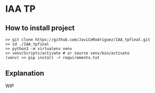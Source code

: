 # IAA TP

## How to install project

```shell
>> git clone https://github.com/JaviCeRodriguez/IAA_tpfinal.git
>> cd ./IAA_tpfinal
>> python3 -m virtualenv venv
>> venv/Scripts/activate # or source venv/bin/activate
(venv) >> pip install -r requirements.txt
```

## Explanation

WIP
